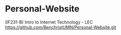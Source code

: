 # Personal-Website
(IF231-B) Intro to Internet Technology - LEC
https://github.com/BenchristUMN/Personal-Website.git
